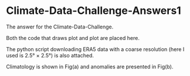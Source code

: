 # Climate-Data-Challenge-Answers1
The answer for the Climate-Data-Challenge.

Both the code that draws plot and plot are placed here.

The python script downloading ERA5 data with a coarse resolution (here I used is 2.5&deg; $\times$ 2.5&deg;) is also attached.

Climatology is shown in Fig(a) and anomalies are presented in Fig(b).

